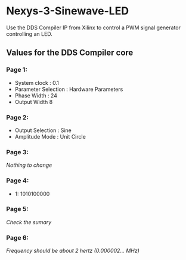 # Nexys-3-Sinewave-LED
Use the DDS Compiler IP from Xilinx to control a PWM signal generator controlling an LED. 

## Values for the DDS Compiler core
### Page 1:
- System clock : 0.1
- Parameter Selection : Hardware Parameters
- Phase Width : 24
- Output Width 8

### Page 2:
- Output Selection : Sine
- Amplitude Mode : Unit Circle

### Page 3:
_Nothing to change_

### Page 4:
- 1: 1010100000

### Page 5:
_Check the sumary_

### Page 6:
_Frequency should be about 2 hertz (0.000002... MHz)_
